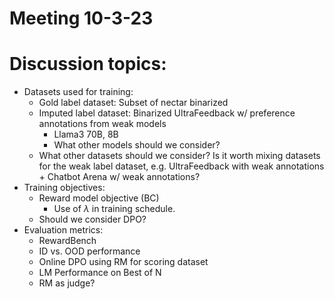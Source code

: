 # Meeting 10-3-23

# Discussion topics:

- Datasets used for training:
    - Gold label dataset: Subset of nectar binarized
    - Imputed label dataset: Binarized UltraFeedback w/ preference annotations from weak models
        - Llama3 70B, 8B
        - What other models should we consider?
    - What other datasets should we consider? Is it worth mixing datasets for the weak label dataset, e.g. UltraFeedback with weak annotations + Chatbot Arena w/ weak annotations?
- Training objectives:
    - Reward model objective (BC)
        - Use of $\lambda$ in training schedule.
    - Should we consider DPO?
- Evaluation metrics:
    - RewardBench
    - ID vs. OOD performance
    - Online DPO using RM for scoring dataset
    - LM Performance on Best of N
    - RM as judge?